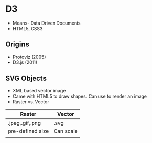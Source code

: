 # D3
- Means- Data Driven Documents
- HTML5, CSS3

## Origins
- Protoviz (2005) 
- D3.js (2011)

## SVG Objects
- XML based vector image
- Came with HTML5 to draw shapes. Can use to render an image
- Raster vs. Vector

| Raster           | Vector    |
|------------------|-----------|
| .jpeg,.gif,.png  | .svg      |
| pre-defined size | Can scale |
|                  |           |



